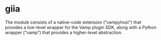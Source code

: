 # giia
The module consists of a native-code extension (“vampyhost”) that provides a low-level wrapper for the Vamp plugin SDK, along with a Python wrapper (“vamp”) that provides a higher-level abstraction.
